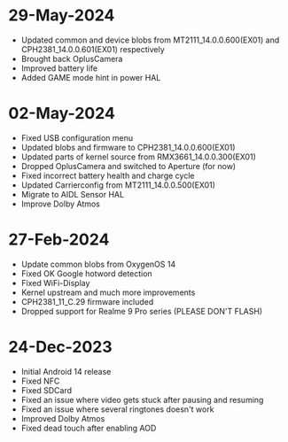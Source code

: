 # 29-May-2024
- Updated common and device blobs from MT2111_14.0.0.600(EX01) and CPH2381_14.0.0.601(EX01) respectively
- Brought back OplusCamera
- Improved battery life
- Added GAME mode hint in power HAL

# 02-May-2024
- Fixed USB configuration menu
- Updated blobs and firmware to CPH2381_14.0.0.600(EX01)
- Updated parts of kernel source from RMX3661_14.0.0.300(EX01)
- Dropped OplusCamera and switched to Aperture (for now)
- Fixed incorrect battery health and charge cycle
- Updated Carrierconfig from MT2111_14.0.0.500(EX01)
- Migrate to AIDL Sensor HAL
- Improve Dolby Atmos

# 27-Feb-2024
- Update common blobs from OxygenOS 14
- Fixed OK Google hotword detection
- Fixed WiFi-Display
- Kernel upstream and much more improvements
- CPH2381_11_C.29 firmware included
- Dropped support for Realme 9 Pro series (PLEASE DON'T FLASH)

# 24-Dec-2023
- Initial Android 14 release
- Fixed NFC
- Fixed SDCard
- Fixed an issue where video gets stuck after pausing and resuming
- Fixed an issue where several ringtones doesn't work
- Improved Dolby Atmos
- Fixed dead touch after enabling AOD

